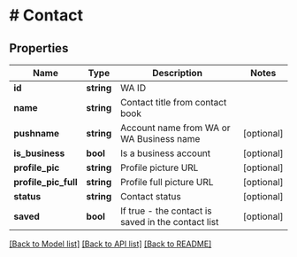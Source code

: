 # # Contact

## Properties

Name | Type | Description | Notes
------------ | ------------- | ------------- | -------------
**id** | **string** | WA ID |
**name** | **string** | Contact title from contact book |
**pushname** | **string** | Account name from WA or WA Business name | [optional]
**is_business** | **bool** | Is a business account | [optional]
**profile_pic** | **string** | Profile picture URL | [optional]
**profile_pic_full** | **string** | Profile full picture URL | [optional]
**status** | **string** | Contact status | [optional]
**saved** | **bool** | If true - the contact is saved in the contact list | [optional]

[[Back to Model list]](../../README.md#models) [[Back to API list]](../../README.md#endpoints) [[Back to README]](../../README.md)
